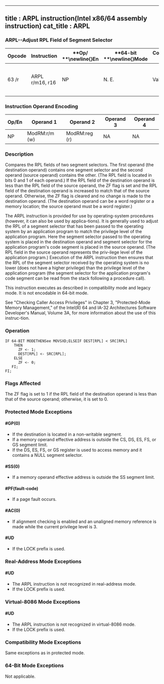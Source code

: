 ----------------------------
title : ARPL instruction(Intel x86/64 assembly instruction)
cat_title : ARPL
----------------------------
### ARPL--Adjust RPL Field of Segment Selector


|**Opcode**|**Instruction**|**Op/ **\newline{}**En**|**64-bit **\newline{}**Mode**|**Compat/**\newline{}**Leg Mode**|**Description**|
|----------|---------------|------------------------|-----------------------------|---------------------------------|---------------|
|63 /r|ARPL r/m16, r16|NP|N. E.|Valid|Adjust RPL of r/m16 to not less than RPL of r16.|
### Instruction Operand Encoding


|Op/En|Operand 1|Operand 2|Operand 3|Operand 4|
|-----|---------|---------|---------|---------|
|NP|ModRM:r/m (w)|ModRM:reg (r)|NA|NA|
### Description


Compares the RPL fields of two segment selectors. The first operand (the destination operand) contains one segment selector and the second operand (source operand) contains the other. (The RPL field is located in bits 0 and 1 of each operand.) If the RPL field of the destination operand is less than the RPL field of the source operand, the ZF flag is set and the RPL field of the destination operand is increased to match that of the source operand. Otherwise, the ZF flag is cleared and no change is made to the destination operand. (The destination operand can be a word register or a memory location; the source operand must be a word register.)

The ARPL instruction is provided for use by operating-system procedures (however, it can also be used by applica-tions). It is generally used to adjust the RPL of a segment selector that has been passed to the operating system by an application program to match the privilege level of the application program. Here the segment selector passed to the operating system is placed in the destination operand and segment selector for the application program's code segment is placed in the source operand. (The RPL field in the source operand represents the priv-ilege level of the application program.) Execution of the ARPL instruction then ensures that the RPL of the segment selector received by the operating system is no lower (does not have a higher privilege) than the privilege level of the application program (the segment selector for the application program's code segment can be read from the stack following a procedure call).

This instruction executes as described in compatibility mode and legacy mode. It is not encodable in 64-bit mode. 

See "Checking Caller Access Privileges" in Chapter 3, "Protected-Mode Memory Management," of the Intel(R) 64 and IA-32 Architectures Software Developer's Manual, Volume 3A, for more information about the use of this instruc-tion.


### Operation

```info-verb
IF 64-BIT MODETHENSee MOVSXD;ELSEIF DEST[RPL] < SRC[RPL]
    THEN
      ZF <- 1;
      DEST[RPL] <- SRC[RPL];
    ELSE
      ZF <- 0;
   FI;
FI;
```
### Flags Affected


The ZF flag is set to 1 if the RPL field of the destination operand is less than that of the source operand; otherwise, it is set to 0.


### Protected Mode Exceptions

#### #GP(0)
* If the destination is located in a non-writable segment.
* If a memory operand effective address is outside the CS, DS, ES, FS, or GS segment limit.
* If the DS, ES, FS, or GS register is used to access memory and it contains a NULL segment selector.

#### #SS(0)
* If a memory operand effective address is outside the SS segment limit.

#### #PF(fault-code)
* If a page fault occurs.

#### #AC(0)
* If alignment checking is enabled and an unaligned memory reference is made while the current privilege level is 3.

#### #UD
* If the LOCK prefix is used.

### Real-Address Mode Exceptions

#### #UD
* The ARPL instruction is not recognized in real-address mode.
* If the LOCK prefix is used.

### Virtual-8086 Mode Exceptions

#### #UD
* The ARPL instruction is not recognized in virtual-8086 mode.
* If the LOCK prefix is used.

### Compatibility Mode Exceptions



Same exceptions as in protected mode.


### 64-Bit Mode Exceptions



Not applicable.

